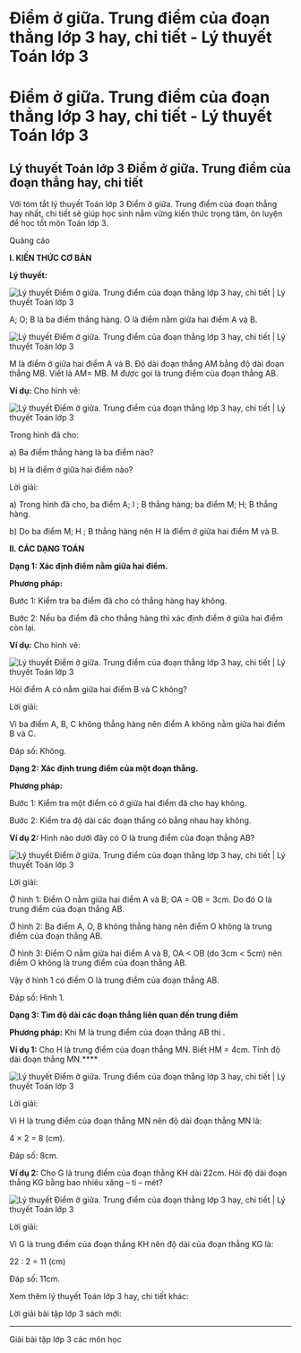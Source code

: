 # Điểm ở giữa. Trung điểm của đoạn thẳng lớp 3 hay, chi tiết - Lý thuyết Toán lớp 3

# Điểm ở giữa. Trung điểm của đoạn thẳng lớp 3 hay, chi tiết - Lý thuyết Toán lớp 3

## Lý thuyết Toán lớp 3 Điểm ở giữa. Trung điểm của đoạn thẳng hay, chi tiết

Với tóm tắt lý thuyết Toán lớp 3 Điểm ở giữa. Trung điểm của đoạn thẳng hay nhất, chi tiết sẽ giúp học sinh nắm vững kiến thức trọng tâm, ôn luyện để học tốt môn Toán lớp 3.

Quảng cáo

**I. KIẾN THỨC CƠ BẢN**

**Lý thuyết:**

![Lý thuyết Điểm ở giữa. Trung điểm của đoạn thẳng lớp 3 hay, chi tiết | Lý thuyết Toán lớp 3](https://vietjack.com/giai-toan-lop-3/images/ly-thuyet-diem-o-giua-trung-diem-cua-doan-thang-91661.png)

A; O; B là ba điểm thẳng hàng. O là điểm nằm giữa hai điểm A và B.

![Lý thuyết Điểm ở giữa. Trung điểm của đoạn thẳng lớp 3 hay, chi tiết | Lý thuyết Toán lớp 3](https://vietjack.com/giai-toan-lop-3/images/ly-thuyet-diem-o-giua-trung-diem-cua-doan-thang-91660.png)

M là điểm ở giữa hai điểm A và B. Độ dài đoạn thẳng AM bằng độ dài đoạn thẳng MB. Viết là AM= MB. M được gọi là trung điểm của đoạn thẳng AB.

**Ví dụ:** Cho hình vẽ: 

![Lý thuyết Điểm ở giữa. Trung điểm của đoạn thẳng lớp 3 hay, chi tiết | Lý thuyết Toán lớp 3](https://vietjack.com/giai-toan-lop-3/images/ly-thuyet-diem-o-giua-trung-diem-cua-doan-thang-91662.png)

Trong hình đã cho:

a) Ba điểm thẳng hàng là ba điểm nào? 

b) H là điểm ở giữa hai điểm nào? 

Lời giải: 

a) Trong hình đã cho, ba điểm A; I ; B thẳng hàng; ba điểm M; H; B thẳng hàng. 

b) Do ba điểm M; H ; B thẳng hàng nên H là điểm ở giữa hai điểm M và B.

**II. CÁC DẠNG TOÁN**

**Dạng 1: Xác định điểm nằm giữa hai điểm.**

**Phương pháp:**

Bước 1: Kiểm tra ba điểm đã cho có thẳng hàng hay không.

Bước 2: Nếu ba điểm đã cho thẳng hàng thì xác định điểm ở giữa hai điểm còn lại.

**Ví dụ:** Cho hình vẽ: 

![Lý thuyết Điểm ở giữa. Trung điểm của đoạn thẳng lớp 3 hay, chi tiết | Lý thuyết Toán lớp 3](https://vietjack.com/giai-toan-lop-3/images/ly-thuyet-diem-o-giua-trung-diem-cua-doan-thang-91663.png)

Hỏi điểm A có nằm giữa hai điểm B và C không? 

Lời giải: 

Vì ba điểm A, B, C không thẳng hàng nên điểm A không nằm giữa hai điểm B và C. 

Đáp số: Không.

**Dạng 2: Xác định trung điểm của một đoạn thẳng.**

**Phương pháp:**

Bước 1: Kiểm tra một điểm có ở giữa hai điểm đã cho hay không.

Bước 2: Kiểm tra độ dài các đoạn thẩng có bằng nhau hay không.

**Ví dụ 2:** Hình nào dưới đây có O là trung điểm của đoạn thẳng AB? 

![Lý thuyết Điểm ở giữa. Trung điểm của đoạn thẳng lớp 3 hay, chi tiết | Lý thuyết Toán lớp 3](https://vietjack.com/giai-toan-lop-3/images/ly-thuyet-diem-o-giua-trung-diem-cua-doan-thang-91664.png)

Lời giải: 

Ở hình 1: Điểm O nằm giữa hai điểm A và B; OA = OB = 3cm. Do đó O là trung điểm của đoạn thẳng AB.

Ở hình 2: Ba điểm A, O, B không thẳng hàng nên điểm O không là trung điểm của đoạn thẳng AB.

Ở hình 3: Điểm O nằm giữa hai điểm A và B, OA < OB (do 3cm < 5cm) nên điểm O không là trung điểm của đoạn thẳng AB. 

Vậy ở hình 1 có điểm O là trung điểm của đoạn thẳng AB.

Đáp số: Hình 1.

**Dạng 3: Tìm độ dài các đoạn thẳng liên quan đến trung điểm**

**Phương pháp:** Khi M là trung điểm của đoạn thẳng AB thì .

**Ví dụ 1:** Cho H là trung điểm của đoạn thẳng MN. Biết HM = 4cm. Tính độ dài đoạn thẳng MN.****

![Lý thuyết Điểm ở giữa. Trung điểm của đoạn thẳng lớp 3 hay, chi tiết | Lý thuyết Toán lớp 3](https://vietjack.com/giai-toan-lop-3/images/ly-thuyet-diem-o-giua-trung-diem-cua-doan-thang-91665.png)

Lời giải: 

Vì H là trung điểm của đoạn thẳng MN nên độ dài đoạn thẳng MN là: 

4 × 2 = 8 (cm).

Đáp số: 8cm.

**Ví dụ 2:** Cho G là trung điểm của đoạn thẳng KH dài 22cm. Hỏi độ dài đoạn thẳng KG bằng bao nhiêu xăng – ti – mét? 

![Lý thuyết Điểm ở giữa. Trung điểm của đoạn thẳng lớp 3 hay, chi tiết | Lý thuyết Toán lớp 3](https://vietjack.com/giai-toan-lop-3/images/ly-thuyet-diem-o-giua-trung-diem-cua-doan-thang-91666.png)

Lời giải: 

Vì G là trung điểm của đoạn thẳng KH nên độ dài của đoạn thẳng KG là: 

22 : 2 = 11 (cm)

Đáp số: 11cm.

Xem thêm lý thuyết Toán lớp 3 hay, chi tiết khác:

Lời giải bài tập lớp 3 sách mới:

* * *

Giải bài tập lớp 3 các môn học
